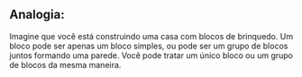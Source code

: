 ## Analogia: 

Imagine que você está construindo uma casa com blocos de brinquedo. Um bloco pode ser apenas um bloco simples, ou pode ser um grupo de blocos juntos formando uma parede. Você pode tratar um único bloco ou um grupo de blocos da mesma maneira.